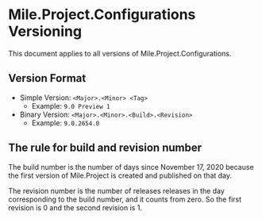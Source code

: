 ﻿# Mile.Project.Configurations Versioning

This document applies to all versions of Mile.Project.Configurations.

## Version Format

- Simple Version: `<Major>.<Minor> <Tag>`
  - Example: `9.0 Preview 1`
- Binary Version: `<Major>.<Minor>.<Build>.<Revision>`
  - Example: `9.0.2654.0`

## The rule for build and revision number

The build number is the number of days since November 17, 2020 because the first
version of Mile.Project is created and published on that day.

The revision number is the number of releases releases in the day corresponding
to the build number, and it counts from zero. So the first revision is 0 and 
the second revision is 1.
